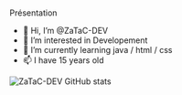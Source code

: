 #
Présentation 


- 👋 Hi, I’m @ZaTaC-DEV
- 👀 I’m interested in Developement 
- 🌱 I’m currently learning java / html / css
- 📫 I have 15 years old


![ZaTaC-DEV GitHub stats](https://github-readme-stats.vercel.app/api?username=ZaTaC-DEV&show_icons=true&bg_color=DEG,COLOR1,COLOR2,COLOR3...COLOR10)
